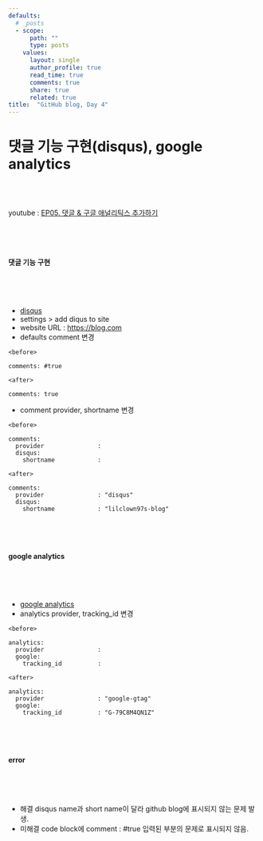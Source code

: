 ```yaml
---
defaults:
  # _posts
  - scope:
      path: ""
      type: posts
    values:
      layout: single
      author_profile: true
      read_time: true
      comments: true
      share: true
      related: true
title:  "GitHub blog, Day 4"
---
```



# 댓글 기능 구현(disqus), google analytics

<br><br><br>
youtube : [EP05. 댓글 & 구글 애널리틱스 추가하기](https://youtu.be/anXaW9xhgcU)

<br><br><br>

**댓글 기능 구현**

<br><br><br>

- [disqus](https://disqus.com/)
- settings > add diqus to site
- website URL : https://blog.com
- defaults comment 변경

```
<before>

comments: #true

<after>

comments: true
```


- comment provider, shortname 변경

```
<before>

comments:
  provider               : 
  disqus:
    shortname            : 

<after>

comments:
  provider               : "disqus"
  disqus:
    shortname            : "lilclown97s-blog"
```

<br><br><br>


**google analytics**

<br><br><br>

- [google analytics](https://analytics.google.com/analytics/web/#/p301119640/reports/reportinghub)
- analytics provider, tracking_id 변경

```
<before>

analytics:
  provider               : 
  google:
    tracking_id          : 

<after>

analytics:
  provider               : "google-gtag"
  google:
    tracking_id          : "G-79C8M4QN1Z"
```

<br><br><br>

**error**

<br><br><br>

- 해결 disqus name과 short name이 달라 github blog에 표시되지 않는 문제 발생.
- 미해결 code block에 comment : #true 입력된 부분의 문제로 표시되지 않음.
